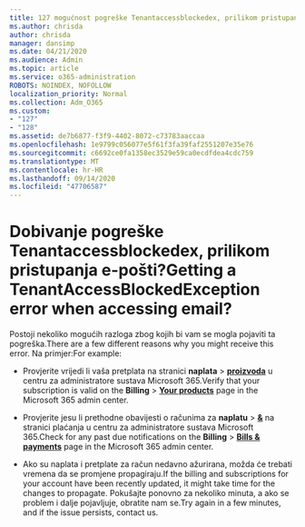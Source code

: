 ```yaml
---
title: 127 mogućnost pogreške Tenantaccessblockedex, prilikom pristupanja e-pošti?
ms.author: chrisda
author: chrisda
manager: dansimp
ms.date: 04/21/2020
ms.audience: Admin
ms.topic: article
ms.service: o365-administration
ROBOTS: NOINDEX, NOFOLLOW
localization_priority: Normal
ms.collection: Adm_O365
ms.custom:
- "127"
- "128"
ms.assetid: de7b6877-f3f9-4402-8072-c73783aaccaa
ms.openlocfilehash: 1e9799c056077e5f61f3fa39faf2551207e35e76
ms.sourcegitcommit: c6692ce0fa1358ec3529e59ca0ecdfdea4cdc759
ms.translationtype: MT
ms.contentlocale: hr-HR
ms.lasthandoff: 09/14/2020
ms.locfileid: "47706587"
---
```

# <a name="getting-a-tenantaccessblockedexception-error-when-accessing-email"></a><span data-ttu-id="17e08-102">Dobivanje pogreške Tenantaccessblockedex, prilikom pristupanja e-pošti?</span><span class="sxs-lookup"><span data-stu-id="17e08-102">Getting a TenantAccessBlockedException error when accessing email?</span></span>

<span data-ttu-id="17e08-103">Postoji nekoliko mogućih razloga zbog kojih bi vam se mogla pojaviti ta pogreška.</span><span class="sxs-lookup"><span data-stu-id="17e08-103">There are a few different reasons why you might receive this error.</span></span> <span data-ttu-id="17e08-104">Na primjer:</span><span class="sxs-lookup"><span data-stu-id="17e08-104">For example:</span></span>

- <span data-ttu-id="17e08-105">Provjerite vrijedi li vaša pretplata na stranici **naplata** \> **[proizvoda](https://portal.office.com/adminportal/home#/subscriptions)** u centru za administratore sustava Microsoft 365.</span><span class="sxs-lookup"><span data-stu-id="17e08-105">Verify that your subscription is valid on the **Billing** \> **[Your products](https://portal.office.com/adminportal/home#/subscriptions)** page in the Microsoft 365 admin center.</span></span>

- <span data-ttu-id="17e08-106">Provjerite jesu li prethodne obavijesti o računima za **naplatu** \> **[&](https://portal.office.com/adminportal/home#/billoverview)** na stranici plaćanja u centru za administratore sustava Microsoft 365.</span><span class="sxs-lookup"><span data-stu-id="17e08-106">Check for any past due notifications on the **Billing** \> **[Bills & payments](https://portal.office.com/adminportal/home#/billoverview)** page in the Microsoft 365 admin center.</span></span>

- <span data-ttu-id="17e08-107">Ako su naplata i pretplate za račun nedavno ažurirana, možda će trebati vremena da se promjene propagiraju.</span><span class="sxs-lookup"><span data-stu-id="17e08-107">If the billing and subscriptions for your account have been recently updated, it might take time for the changes to propagate.</span></span> <span data-ttu-id="17e08-108">Pokušajte ponovno za nekoliko minuta, a ako se problem i dalje pojavljuje, obratite nam se.</span><span class="sxs-lookup"><span data-stu-id="17e08-108">Try again in a few minutes, and if the issue persists, contact us.</span></span>
